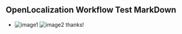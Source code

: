 ## OpenLocalization Workflow Test MarkDown
* ![image1](.\1a5f24e3-90ed-41ec-9611-71f09896ac0a.PNG)   ![image2](.\6960a93a-8d13-4279-8414-6281a1004f77.png) 
thanks!